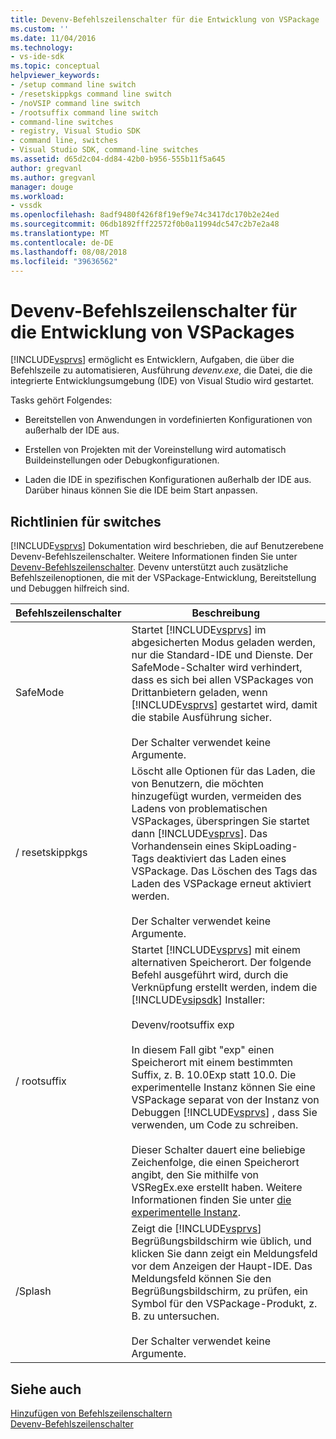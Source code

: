 ```yaml
---
title: Devenv-Befehlszeilenschalter für die Entwicklung von VSPackage | Microsoft-Dokumentation
ms.custom: ''
ms.date: 11/04/2016
ms.technology:
- vs-ide-sdk
ms.topic: conceptual
helpviewer_keywords:
- /setup command line switch
- /resetskippkgs command line switch
- /noVSIP command line switch
- /rootsuffix command line switch
- command-line switches
- registry, Visual Studio SDK
- command line, switches
- Visual Studio SDK, command-line switches
ms.assetid: d65d2c04-dd84-42b0-b956-555b11f5a645
author: gregvanl
ms.author: gregvanl
manager: douge
ms.workload:
- vssdk
ms.openlocfilehash: 8adf9480f426f8f19ef9e74c3417dc170b2e24ed
ms.sourcegitcommit: 06db1892fff22572f0b0a11994dc547c2b7e2a48
ms.translationtype: MT
ms.contentlocale: de-DE
ms.lasthandoff: 08/08/2018
ms.locfileid: "39636562"
---
```

# <a name="devenv-command-line-switches-for-vspackage-development"></a>Devenv-Befehlszeilenschalter für die Entwicklung von VSPackages
[!INCLUDE[vsprvs](../code-quality/includes/vsprvs_md.md)] ermöglicht es Entwicklern, Aufgaben, die über die Befehlszeile zu automatisieren, Ausführung *devenv.exe*, die Datei, die die integrierte Entwicklungsumgebung (IDE) von Visual Studio wird gestartet.  
  
 Tasks gehört Folgendes:  
  
-   Bereitstellen von Anwendungen in vordefinierten Konfigurationen von außerhalb der IDE aus.  
  
-   Erstellen von Projekten mit der Voreinstellung wird automatisch Buildeinstellungen oder Debugkonfigurationen.  
  
-   Laden die IDE in spezifischen Konfigurationen außerhalb der IDE aus. Darüber hinaus können Sie die IDE beim Start anpassen.  
  
## <a name="guidelines-for-switches"></a>Richtlinien für switches  
 [!INCLUDE[vsprvs](../code-quality/includes/vsprvs_md.md)] Dokumentation wird beschrieben, die auf Benutzerebene Devenv-Befehlszeilenschalter. Weitere Informationen finden Sie unter [Devenv-Befehlszeilenschalter](../ide/reference/devenv-command-line-switches.md). Devenv unterstützt auch zusätzliche Befehlszeilenoptionen, die mit der VSPackage-Entwicklung, Bereitstellung und Debuggen hilfreich sind.  
  
|Befehlszeilenschalter|Beschreibung|  
|--------------------------|-----------------|  
|SafeMode|Startet [!INCLUDE[vsprvs](../code-quality/includes/vsprvs_md.md)] im abgesicherten Modus geladen werden, nur die Standard-IDE und Dienste. Der SafeMode-Schalter wird verhindert, dass es sich bei allen VSPackages von Drittanbietern geladen, wenn [!INCLUDE[vsprvs](../code-quality/includes/vsprvs_md.md)] gestartet wird, damit die stabile Ausführung sicher.<br /><br /> Der Schalter verwendet keine Argumente.|  
|/ resetskippkgs|Löscht alle Optionen für das Laden, die von Benutzern, die möchten hinzugefügt wurden, vermeiden des Ladens von problematischen VSPackages, überspringen Sie startet dann [!INCLUDE[vsprvs](../code-quality/includes/vsprvs_md.md)]. Das Vorhandensein eines SkipLoading-Tags deaktiviert das Laden eines VSPackage. Das Löschen des Tags das Laden des VSPackage erneut aktiviert werden.<br /><br /> Der Schalter verwendet keine Argumente.|  
|/ rootsuffix|Startet [!INCLUDE[vsprvs](../code-quality/includes/vsprvs_md.md)] mit einem alternativen Speicherort. Der folgende Befehl ausgeführt wird, durch die Verknüpfung erstellt werden, indem die [!INCLUDE[vsipsdk](../extensibility/includes/vsipsdk_md.md)] Installer:<br /><br /> Devenv/rootsuffix exp<br /><br /> In diesem Fall gibt "exp" einen Speicherort mit einem bestimmten Suffix, z. B. 10.0Exp statt 10.0. Die experimentelle Instanz können Sie eine VSPackage separat von der Instanz von Debuggen [!INCLUDE[vsprvs](../code-quality/includes/vsprvs_md.md)] , dass Sie verwenden, um Code zu schreiben.<br /><br /> Dieser Schalter dauert eine beliebige Zeichenfolge, die einen Speicherort angibt, den Sie mithilfe von VSRegEx.exe erstellt haben. Weitere Informationen finden Sie unter [die experimentelle Instanz](../extensibility/the-experimental-instance.md).|  
|/Splash|Zeigt die [!INCLUDE[vsprvs](../code-quality/includes/vsprvs_md.md)] Begrüßungsbildschirm wie üblich, und klicken Sie dann zeigt ein Meldungsfeld vor dem Anzeigen der Haupt-IDE. Das Meldungsfeld können Sie den Begrüßungsbildschirm, zu prüfen, ein Symbol für den VSPackage-Produkt, z. B. zu untersuchen.<br /><br /> Der Schalter verwendet keine Argumente.|  
  
## <a name="see-also"></a>Siehe auch  
 [Hinzufügen von Befehlszeilenschaltern](../extensibility/adding-command-line-switches.md)   
 [Devenv-Befehlszeilenschalter](../ide/reference/devenv-command-line-switches.md)